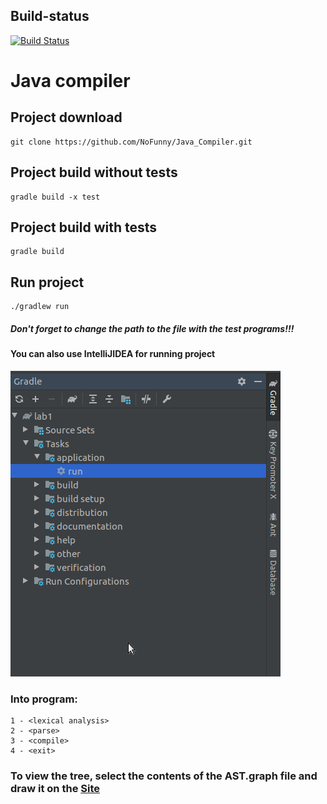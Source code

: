 ## Build-status
[![Build Status](https://travis-ci.com/NoFunny/Java_Compiler.svg?branch=master)](https://travis-ci.com/NoFunny/Java_Compiler)
# Java compiler

## Project download
```
git clone https://github.com/NoFunny/Java_Compiler.git
```

## Project build without tests
```
gradle build -x test
```

## Project build with tests
```
gradle build
```

## Run project 
```
./gradlew run
```

##### Don't forget to change the path to the file with the test programs!!!


#### You can also use IntelliJIDEA for running project
![Image](https://github.com/NoFunny/Java_Compiler/raw/master/src/main/resources/info.jpeg)

### Into program:
```
1 - <lexical analysis>
2 - <parse>
3 - <compile>
4 - <exit>
```

### To view the tree, select the contents of the AST.graph file and draw it on the [Site](http://www.webgraphviz.com/)